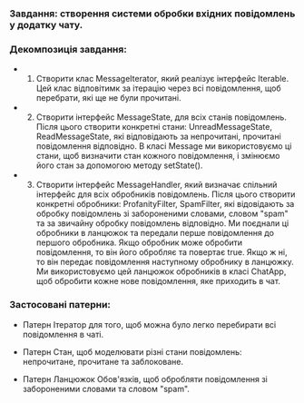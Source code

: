### Завдання: створення системи обробки вхідних повідомлень у додатку чату.

### Декомпозиція завдання:

- 1. Створити клас MessageIterator, який реалізує інтерфейс Iterable<Message>. Цей клас відповітимк за ітерацію через
   всі повідомлення, щоб перебрати, які ще не були прочитані.
- 2. Створити інтерфейс MessageState, для всіх станів повідомлень. Після цього створити конкретні стани:
   UnreadMessageState, ReadMessageState, які відповідають за непрочитані, прочитані повідомлення відповідно.
   В класі Message ми використовуємо ці стани, щоб визначити стан кожного повідомлення, і змінюємо його стан за
   допомогою методу setState().

- 3. Створити інтерфейс MessageHandler, який визначає спільний інтерфейс для всіх обробників повідомлень. Після цього
   створити конкретні обробники: ProfanityFilter, SpamFilter, які відовідають за обробку повідомлень зі забороненими
   словами, словом "spam" та за звичайну обробку повідомлень відповідно.
   Ми поєднали ці обробники в ланцюжок та передали перше повідомлення до першого обробника. Якщо обробник може обробити
   повідомлення, то він його обробляє та повертає true. Якщо ж ні, то він передає повідомлення наступному обробнику в
   ланцюжку. Ми використовуємо цей ланцюжок обробників в класі ChatApp, щоб обробити кожне нове повідомлення, яке
   приходить
   в чат.

### Застосовані патерни:

- Патерн Ітератор для того, щоб можна було легко перебирати всі повідомлення в чаті.

- Патерн Стан, щоб моделювати різні стани повідомлень: непрочитане, прочитане та заблоковане. 

- Патерн Ланцюжок Обов'язків, щоб обробляти повідомлення зі забороненими словами та словом "spam".